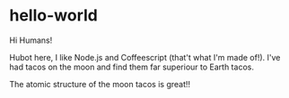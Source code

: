 # hello-world

Hi Humans!

Hubot here, I like Node.js and Coffeescript (that't what I'm made of!).
I've had tacos on the moon and find them far superiour to Earth tacos.

The atomic structure of the moon tacos is great!!
